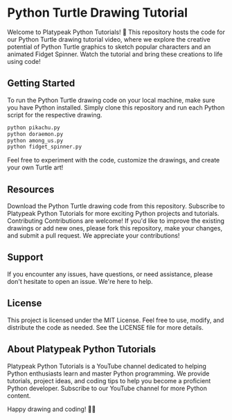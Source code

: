 # Python Turtle Drawing Tutorial

Welcome to Platypeak Python Tutorials! 🐢 This repository hosts the code for our Python Turtle drawing tutorial video, where we explore the creative potential of Python Turtle graphics to sketch popular characters and an animated Fidget Spinner. Watch the tutorial and bring these creations to life using code!

## Getting Started

To run the Python Turtle drawing code on your local machine, make sure you have Python installed. Simply clone this repository and run each Python script for the respective drawing.

```bash
python pikachu.py
python doraemon.py
python among_us.py
python fidget_spinner.py
```

Feel free to experiment with the code, customize the drawings, and create your own Turtle art!

## Resources
Download the Python Turtle drawing code from this repository.
Subscribe to Platypeak Python Tutorials for more exciting Python projects and tutorials.
Contributing
Contributions are welcome! If you'd like to improve the existing drawings or add new ones, please fork this repository, make your changes, and submit a pull request. We appreciate your contributions!

## Support
If you encounter any issues, have questions, or need assistance, please don't hesitate to open an issue. We're here to help.

## License
This project is licensed under the MIT License. Feel free to use, modify, and distribute the code as needed. See the LICENSE file for more details.

## About Platypeak Python Tutorials
Platypeak Python Tutorials is a YouTube channel dedicated to helping Python enthusiasts learn and master Python programming. We provide tutorials, project ideas, and coding tips to help you become a proficient Python developer. Subscribe to our YouTube channel for more Python content.

Happy drawing and coding! 🚀🎨
